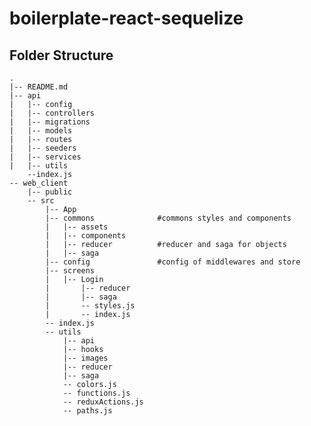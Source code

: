 # boilerplate-react-sequelize

## Folder Structure

    .
    |-- README.md
    |-- api
    |   |-- config
    |   |-- controllers
    |   |-- migrations
    |   |-- models
    |   |-- routes
    |   |-- seeders
    |   |-- services
    |   |-- utils
        --index.js
    -- web_client
        |-- public
        -- src
            |-- App
            |-- commons              #commons styles and components
            |   |-- assets
            |   |-- components
            |   |-- reducer          #reducer and saga for objects
            |   |-- saga
            |-- config               #config of middlewares and store
            |-- screens
            |   |-- Login             
            |       |-- reducer
            |       |-- saga
            |       -- styles.js
            |       -- index.js
            -- index.js
            -- utils
                |-- api
                |-- hooks
                |-- images
                |-- reducer
                |-- saga
                -- colors.js
                -- functions.js
                -- reduxActions.js
                -- paths.js
